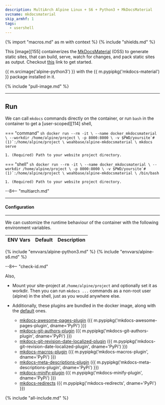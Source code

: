 ```yaml
---
description: MultiArch Alpine Linux + S6 + Python3 + MkDocsMaterial
svcname: mkdocsmaterial
skip_armhf: 1
tags:
  - usershell
---
```


{% import "macros.md" as m with context %}
{% include "shields.md" %}

This [image][155] containerizes the [MkDocsMaterial][1] (OSS) to
generate static sites, that can build, serve, watch for changes,
and pack static sites as output. Checkout [this][2] link to get
started.

{{ m.srcimage('alpine-python3') }} with the {{
m.pypipkg('mkdocs-material') }} package installed in it.

{% include "pull-image.md" %}

---
Run
---

We can call `mkdocs` commands directly on the container, or run
`bash` in the container to get a [user-scoped][114] shell,

=== "command"
    ``` sh
    docker run --rm -it \
      --name docker_mkdocsmaterial \
      --workdir /home/alpine/project \
      -p 8000:8000 \
      -v $PWD/yoursite`#(1)`:/home/alpine/project \
    woahbase/alpine-mkdocsmaterial \
      mkdocs serve
    ```

    1. (Required) Path to your website project directory.

=== "shell"
    ``` sh
    docker run --rm -it \
      --name docker_mkdocsmaterial \
      --workdir /home/alpine/project \
      -p 8000:8000 \
      -v $PWD/yoursite`#(1)`:/home/alpine/project \
    woahbase/alpine-mkdocsmaterial \
      /bin/bash
    ```

    1. (Required) Path to your website project directory.

--8<-- "multiarch.md"

---
#### Configuration
---

We can customize the runtime behaviour of the container with the
following environment variables.

| ENV Vars                 | Default      | Description
| :---                     | :---         | :---
{% include "envvars/alpine-python3.md" %}
{% include "envvars/alpine-s6.md" %}

--8<-- "check-id.md"

Also,

* Mount your site-project at `/home/alpine/project` and optionally
  set it as workdir.  Then you can run `mkdocs ...` commands as
  a non-root user (alpine) in the shell, just as you would
  anywhere else.

* Additionally, these plugins are bundled in the docker image,
  along with the [default][3] ones.

    * [mkdocs-awesome-pages-plugin](https://github.com/lukasgeiter/mkdocs-awesome-pages-plugin/) ({{ m.pypipkg('mkdocs-awesome-pages-plugin', dname='PyPi') }})
    * [mkdocs-git-authors-plugin](https://github.com/timvink/mkdocs-git-authors-plugin) ({{ m.pypipkg('mkdocs-git-authors-plugin', dname='PyPi') }})
    * [mkdocs-git-revision-date-localized-plugin](https://github.com/timvink/mkdocs-git-revision-date-localized-plugin) ({{ m.pypipkg('mkdocs-git-revision-date-localized-plugin', dname='PyPi') }})
    * [mkdocs-macros-plugin](https://github.com/fralau/mkdocs-macros-plugin) ({{ m.pypipkg('mkdocs-macros-plugin', dname='PyPi') }})
    * [mkdocs-meta-descriptions-plugin](https://github.com/prcr/mkdocs-meta-descriptions-plugin) ({{ m.pypipkg('mkdocs-meta-descriptions-plugin', dname='PyPi') }})
    * [mkdocs-minify-plugin](https://github.com/byrnereese/mkdocs-minify-plugin) ({{ m.pypipkg('mkdocs-minify-plugin', dname='PyPi') }})
    * [mkdocs-redirects](https://github.com/datarobot/mkdocs-redirects) ({{ m.pypipkg('mkdocs-redirects', dname='PyPi') }})

[1]: https://squidfunk.github.io/mkdocs-material/
[2]: https://squidfunk.github.io/mkdocs-material/getting-started/
[3]: https://squidfunk.github.io/mkdocs-material/plugins/

{% include "all-include.md" %}

